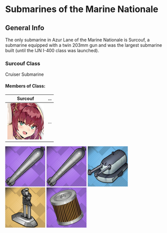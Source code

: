 # Submarines of the Marine Nationale

## General Info

The only submarine in Azur Lane of the Marine Nationale is Surcouf, a submarine equipped with a twin 203mm gun and was the largest submarine built (until the IJN I-400 class was launched).


### Surcouf Class

Cruiser Submarine <br/>

#### Members of Class: <br/>
Surcouf | ... 
| ----- | ----- |
![Surcouf](/Icons/Ship/MarineNationale/Surcouf.png) | ... <br/>

![550mm](/Icons/Equipment/Torpedo/Submarine/550mm24V.png)
![550mm](/Icons/Equipment/Torpedo/Submarine/550mm24V.png)
![203mmMle1924S](/Icons/Equipment/Guns/CA/203mm50Mle1924S.png)
![SubmarineSnorkel](/Icons/Equipment/Auxiliary/SubmarineSnorkel.png)
![FuelFilter](/Icons/Equipment/Auxiliary/FuelFilter.png) <br/>